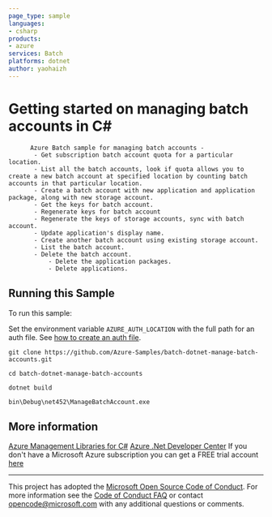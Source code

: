 ```yaml
---
page_type: sample
languages:
- csharp
products:
- azure
services: Batch
platforms: dotnet
author: yaohaizh
---
```


# Getting started on managing batch accounts in C# #

          Azure Batch sample for managing batch accounts -
           - Get subscription batch account quota for a particular location.
           - List all the batch accounts, look if quota allows you to create a new batch account at specified location by counting batch accounts in that particular location.
           - Create a batch account with new application and application package, along with new storage account.
           - Get the keys for batch account.
           - Regenerate keys for batch account
           - Regenerate the keys of storage accounts, sync with batch account.
           - Update application's display name.
           - Create another batch account using existing storage account.
           - List the batch account.
           - Delete the batch account.
               - Delete the application packages.
               - Delete applications.


## Running this Sample ##

To run this sample:

Set the environment variable `AZURE_AUTH_LOCATION` with the full path for an auth file. See [how to create an auth file](https://github.com/Azure/azure-libraries-for-net/blob/master/AUTH.md).

    git clone https://github.com/Azure-Samples/batch-dotnet-manage-batch-accounts.git

    cd batch-dotnet-manage-batch-accounts

    dotnet build

    bin\Debug\net452\ManageBatchAccount.exe

## More information ##

[Azure Management Libraries for C#](https://github.com/Azure/azure-sdk-for-net/tree/Fluent)
[Azure .Net Developer Center](https://azure.microsoft.com/en-us/develop/net/)
If you don't have a Microsoft Azure subscription you can get a FREE trial account [here](http://go.microsoft.com/fwlink/?LinkId=330212)

---

This project has adopted the [Microsoft Open Source Code of Conduct](https://opensource.microsoft.com/codeofconduct/). For more information see the [Code of Conduct FAQ](https://opensource.microsoft.com/codeofconduct/faq/) or contact [opencode@microsoft.com](mailto:opencode@microsoft.com) with any additional questions or comments.
